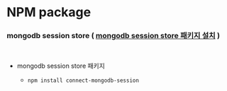 # NPM package

### mongodb session store ( [mongodb session store 패키지 설치](https://www.npmjs.com/package/connect-mongodb-session) )

<br />

- mongodb session store 패키지

  - `npm install connect-mongodb-session`
